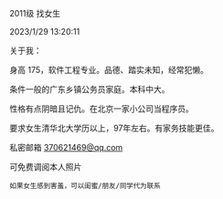 2011级 找女生

2023/1/29 13:20:11

关于我：

身高 175，软件工程专业。品德、踏实未知，经常犯懒。

条件一般的广东乡镇公务员家庭。本科中大。

性格有点阴暗且记仇。在北京一家小公司当程序员。

要求女生清华北大学历以上，97年左右。有家务技能更佳。


私密邮箱 370621469@qq.com

可免费调阅本人照片

~~~~~~~~~~~~~~~~~~~~~~~~~~~~~~~~~~~~~~~~~~~
如果女生感到害羞，可以闺蜜/朋友/同学代为联系
~~~~~~~~~~~~~~~~~~~~~~~~~~~~~~~~~~~~~~~~~~~~
